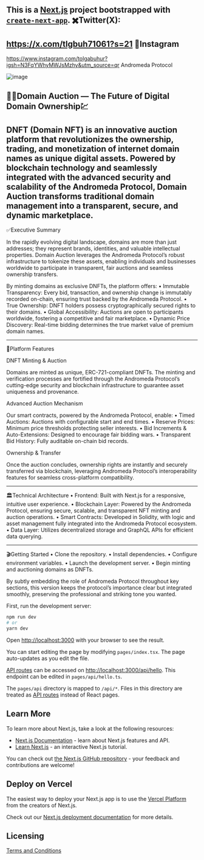 This is a [Next.js](https://nextjs.org/) project bootstrapped with [`create-next-app`](https://github.com/vercel/next.js/tree/canary/packages/create-next-app).
✖️Twitter(X):
--------------------------------------
https://x.com/tlgbuh71061?s=21
📸Instagram
--------------------------------------
https://www.instagram.com/tolgabuhur?igsh=N3FqYWhyMWJsMzhy&utm_source=qr
Andromeda Protocol

![image](https://github.com/user-attachments/assets/d3679263-a97e-4752-8645-2638c3f98ece)

👨‍💻Domain Auction — The Future of Digital Domain Ownership💹
---------------------------------------
DNFT (Domain NFT) is an innovative auction platform that revolutionizes the ownership, trading, and monetization of internet domain names as unique digital assets. Powered by blockchain technology and seamlessly integrated with the advanced security and scalability of the Andromeda Protocol, Domain Auction transforms traditional domain management into a transparent, secure, and dynamic marketplace.
---------------------------------------

✅Executive Summary

In the rapidly evolving digital landscape, domains are more than just addresses; they represent brands, identities, and valuable intellectual properties. Domain Auction leverages the Andromeda Protocol’s robust infrastructure to tokenize these assets, enabling individuals and businesses worldwide to participate in transparent, fair auctions and seamless ownership transfers.

By minting domains as exclusive DNFTs, the platform offers:
	•	Immutable Transparency: Every bid, transaction, and ownership change is immutably recorded on-chain, ensuring trust backed by the Andromeda Protocol.
	•	True Ownership: DNFT holders possess cryptographically secured rights to their domains.
	•	Global Accessibility: Auctions are open to participants worldwide, fostering a competitive and fair marketplace.
	•	Dynamic Price Discovery: Real-time bidding determines the true market value of premium domain names.

---------------------------------------

🎯Platform Features

DNFT Minting & Auction

Domains are minted as unique, ERC-721-compliant DNFTs. The minting and verification processes are fortified through the Andromeda Protocol’s cutting-edge security and blockchain infrastructure to guarantee asset uniqueness and provenance.

Advanced Auction Mechanism

Our smart contracts, powered by the Andromeda Protocol, enable:
	•	Timed Auctions: Auctions with configurable start and end times.
	•	Reserve Prices: Minimum price thresholds protecting seller interests.
	•	Bid Increments & Auto-Extensions: Designed to encourage fair bidding wars.
	•	Transparent Bid History: Fully auditable on-chain bid records.

Ownership & Transfer

Once the auction concludes, ownership rights are instantly and securely transferred via blockchain, leveraging Andromeda Protocol’s interoperability features for seamless cross-platform compatibility.

---------------------------------------

🏛️Technical Architecture
	•	Frontend: Built with Next.js for a responsive, intuitive user experience.
	•	Blockchain Layer: Powered by the Andromeda Protocol, ensuring secure, scalable, and transparent NFT minting and auction operations.
	•	Smart Contracts: Developed in Solidity, with logic and asset management fully integrated into the Andromeda Protocol ecosystem.
	•	Data Layer: Utilizes decentralized storage and GraphQL APIs for efficient data querying.

---------------------------------------

🎬Getting Started
	•	Clone the repository.
	•	Install dependencies.
	•	Configure environment variables.
	•	Launch the development server.
	•	Begin minting and auctioning domains as DNFTs.


By subtly embedding the role of Andromeda Protocol throughout key sections, this version keeps the protocol’s importance clear but integrated smoothly, preserving the professional and striking tone you wanted.

First, run the development server:

```bash
npm run dev
# or
yarn dev
```

Open [http://localhost:3000](http://localhost:3000) with your browser to see the result.

You can start editing the page by modifying `pages/index.tsx`. The page auto-updates as you edit the file.

[API routes](https://nextjs.org/docs/api-routes/introduction) can be accessed on [http://localhost:3000/api/hello](http://localhost:3000/api/hello). This endpoint can be edited in `pages/api/hello.ts`.

The `pages/api` directory is mapped to `/api/*`. Files in this directory are treated as [API routes](https://nextjs.org/docs/api-routes/introduction) instead of React pages.

## Learn More

To learn more about Next.js, take a look at the following resources:

- [Next.js Documentation](https://nextjs.org/docs) - learn about Next.js features and API.
- [Learn Next.js](https://nextjs.org/learn) - an interactive Next.js tutorial.

You can check out [the Next.js GitHub repository](https://github.com/vercel/next.js/) - your feedback and contributions are welcome!

## Deploy on Vercel

The easiest way to deploy your Next.js app is to use the [Vercel Platform](https://vercel.com/new?utm_medium=default-template&filter=next.js&utm_source=create-next-app&utm_campaign=create-next-app-readme) from the creators of Next.js.

Check out our [Next.js deployment documentation](https://nextjs.org/docs/deployment) for more details.

## Licensing

[Terms and Conditions](https://github.com/andromedaprotocol/andromeda-core/blob/development/LICENSE/LICENSE.md)
